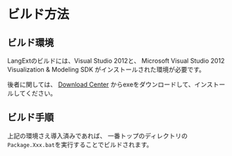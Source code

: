ビルド方法
==========
ビルド環境
----------
LangExtのビルドには、Visual Studio 2012と、
Microsoft Visual Studio 2012 Visualization & Modeling SDK
がインストールされた環境が必要です。

後者に関しては、
[Download Center][dlcenter]
からexeをダウンロードして、インストールしてください。

[dlcenter]: https://www.microsoft.com/en-us/download/details.aspx?id=30680

ビルド手順
----------
上記の環境さえ導入済みであれば、
一番トップのディレクトリの`Package.Xxx.bat`を実行することでビルドされます。
